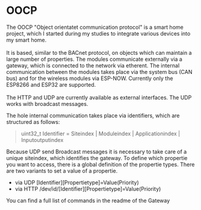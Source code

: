 # OOCP
The OOCP "Object orientatet communication protocol" is a smart home project,
which I started during my studies to integrate various devices into my smart home.
\
\
It is based, similar to the BACnet protocol, on objects which can maintain a large number of properties. The modules communicate externally via a gateway,
which is connected to the network via etherent.
The internal communication between the modules takes place via the system bus (CAN bus) and for the wireless modules via ESP-NOW.
Currently only the ESP8266 and ESP32 are supported.
\
\
The HTTP and UDP are currently available as external interfaces.
The UDP works with broadcast messages.

The hole internal communication takes place via identifiers, which are structured as follows:
> uint32_t Identifier = Siteindex  |  Moduleindex | Applicationindex  | Inputoutputindex 

Because UDP send Broadcast messages it is necessary to take care of a unique siteindex, which identifies the gateway.
To define which propertie you want to access, there is a global definition of the propertie types.
There are two variants to set a value of a propertie.

* via UDP [Identifier][Propertietype]=Value(Priority)
* via HTTP /dev/id/[Identifier][Propertietype]=Value(Priority)

You can find a full list of commands in the readme of the Gateway
